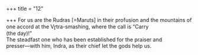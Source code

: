 +++
title = "12"

+++
For us are the Rudras [=Maruts] in their profusion and the mountains  of one accord at the Vr̥tra-smashing, where the call is “Carry  
(the day)!”  
The steadfast one who has been established for the praiser and  
presser—with him, Indra, as their chief let the gods help us.  